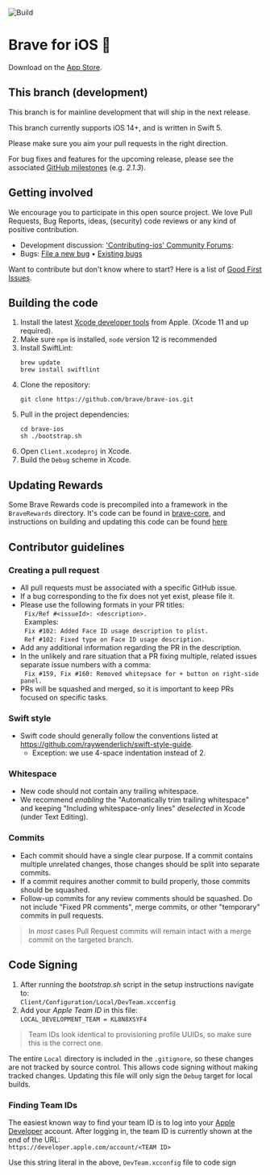 ![Build](https://github.com/brave/brave-ios/workflows/Build/badge.svg?branch=development)

Brave for iOS 🦁
===============

Download on the [App Store](https://itunes.apple.com/app/brave-web-browser/id1052879175?mt=8).

This branch (development)
-----------

This branch is for mainline development that will ship in the next release.

This branch currently supports iOS 14+, and is written in Swift 5.

Please make sure you aim your pull requests in the right direction.

For bug fixes and features for the upcoming release, please see the associated [GitHub milestones](https://github.com/brave/brave-ios/milestones) (e.g. *2.1.3*).

Getting involved
----------------

We encourage you to participate in this open source project. We love Pull Requests, Bug Reports, ideas, (security) code reviews or any kind of positive contribution.

* Development discussion: ['Contributing-ios' Community Forums](https://community.brave.com/c/contributing/contributing-ios):
* Bugs:           [File a new bug](https://github.com/brave/brave-ios/issues/new) • [Existing bugs](https://github.com/brave/brave-ios/issues)

Want to contribute but don't know where to start? Here is a list of [Good First Issues](https://github.com/brave/brave-ios/issues?q=is%3Aopen+is%3Aissue+label%3A%22good+first+issue%22).

Building the code
-----------------

1. Install the latest [Xcode developer tools](https://developer.apple.com/xcode/downloads/) from Apple. (Xcode 11 and up required).
1. Make sure `npm` is installed, `node` version 12 is recommended
1. Install SwiftLint:
    ```shell
    brew update
    brew install swiftlint
    ```
1. Clone the repository:
    ```shell
    git clone https://github.com/brave/brave-ios.git
    ```
1. Pull in the project dependencies:
    ```shell
    cd brave-ios
    sh ./bootstrap.sh
    ```
1. Open `Client.xcodeproj` in Xcode.
1. Build the `Debug` scheme in Xcode.

Updating Rewards
----------------

Some Brave Rewards code is precompiled into a framework in the `BraveRewards` directory. It's code can be found in [brave-core](https://github.com/brave/brave-core/tree/master/vendor/brave-ios), and instructions on building and updating this code can be found [here](https://github.com/brave/brave-ios/blob/master/BraveRewards/Updating%20the%20BraveRewards%20framework.md)

## Contributor guidelines

### Creating a pull request
* All pull requests must be associated with a specific GitHub issue.
* If a bug corresponding to the fix does not yet exist, please file it.
* Please use the following formats in your PR titles:
    <br>&nbsp;&nbsp;`Fix/Ref #<issueId>: <description>.`
    <br>&nbsp;&nbsp;Examples:
    <br>&nbsp;&nbsp;`Fix #102: Added Face ID usage description to plist.`
    <br>&nbsp;&nbsp;`Ref #102: Fixed type on Face ID usage description.`
* Add any additional information regarding the PR in the description.
* In the unlikely and rare situation that a PR fixing multiple, related issues separate issue numbers with a comma:
    <br>&nbsp;&nbsp;`Fix #159, Fix #160: Removed whitepsace for + button on right-side panel.`
* PRs will be squashed and merged, so it is important to keep PRs focused on specific tasks.

### Swift style
* Swift code should generally follow the conventions listed at https://github.com/raywenderlich/swift-style-guide.
  * Exception: we use 4-space indentation instead of 2.

### Whitespace
* New code should not contain any trailing whitespace.
* We recommend *enabling* the "Automatically trim trailing whitespace" and keeping "Including whitespace-only lines" *deselected* in Xcode (under Text Editing).

### Commits
* Each commit should have a single clear purpose. If a commit contains multiple unrelated changes, those changes should be split into separate commits.
* If a commit requires another commit to build properly, those commits should be squashed.
* Follow-up commits for any review comments should be squashed. Do not include "Fixed PR comments", merge commits, or other "temporary" commits in pull requests.

> In *most* cases Pull Request commits will remain intact with a merge commit on the targeted branch.

## Code Signing

1. After running the *bootstrap.sh* script in the setup instructions navigate to:
<br>`Client/Configuration/Local/DevTeam.xcconfig`
1. Add your *Apple Team ID* in this file:
<br>`LOCAL_DEVELOPMENT_TEAM = KL8N8XSYF4`

>Team IDs look identical to provisioning profile UUIDs, so make sure this is the correct one.

The entire `Local` directory is included in the `.gitignore`, so these changes are not tracked by source control. This allows code signing without making tracked changes. Updating this file will only sign the `Debug` target for local builds.

### Finding Team IDs

The easiest known way to find your team ID is to log into your [Apple Developer](https://developer.apple.com) account. After logging in, the team ID is currently shown at the end of the URL:
<br>`https://developer.apple.com/account/<TEAM ID>`

Use this string literal in the above, `DevTeam.xcconfig` file to code sign
